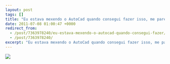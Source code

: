 ```yaml
---
layout: post
tags: []
title: "Eu estava mexendo o AutoCad quando consegui fazer isso, me pareceu bonito, um resort no meio do deserto. Quando terminei coloquei um efeito de foto antiga no PhotoShop e está aí o resultado."
date: 2011-07-08 01:00:47 +0000
redirect_from:
  - /post/7363978240/eu-estava-mexendo-o-autocad-quando-consegui-fazer/
  - /post/7363978240/
excerpt: "Eu estava mexendo o AutoCad quando consegui fazer isso, me pareceu bonito, um resort no meio do deserto. Quando terminei coloquei um efeito de foto antiga no PhotoShop e está aí o resultado."
---
```


![](https://36.media.tumblr.com/tumblr_lnzphbwwBd1qma17bo1_1280.png)

